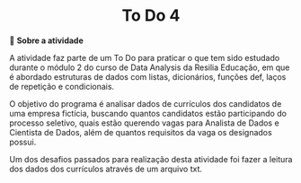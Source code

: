 <h1 align="center"> To Do 4 </h1>

📌 <strong>Sobre a atividade</strong>

A atividade faz parte de um To Do para praticar o que tem sido estudado durante o módulo 2 do curso de Data Analysis da Resilia Educação, em que é abordado estruturas de dados com listas, dicionários, funções def, laços de repetição e condicionais. 

O objetivo do programa é analisar dados de currículos dos candidatos de uma empresa fictícia, buscando quantos candidatos estão participando do processo seletivo, quais estão querendo vagas para Analista de Dados e Cientista de Dados, além de quantos requisitos da vaga os designados possui.

Um dos desafios passados para realização desta atividade foi fazer a leitura dos dados dos currículos através de um arquivo txt.